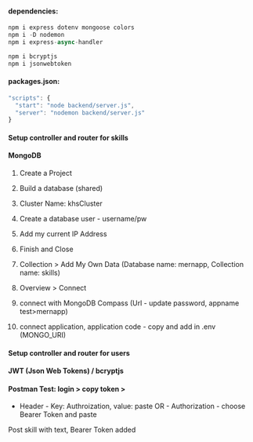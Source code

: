 #### dependencies:
```js
npm i express dotenv mongoose colors
npm i -D nodemon
npm i express-async-handler

npm i bcryptjs
npm i jsonwebtoken
```

#### packages.json:
```js
"scripts": {
  "start": "node backend/server.js",
  "server": "nodemon backend/server.js"
}
```
#### Setup controller and router for skills

#### MongoDB
1. Create a Project
2. Build a database (shared)
3. Cluster Name: khsCluster
4. Create a database user - username/pw
5. Add my current IP Address
6. Finish and Close
7. Collection > Add My Own Data (Database name: mernapp, Collection name: skills)

1. Overview > Connect
2. connect with MongoDB Compass (Url - update password, appname test>mernapp)
3. connect application, application code - copy and add in .env (MONGO_URI)

#### Setup controller and router for users

#### JWT (Json Web Tokens) / bcryptjs

#### Postman Test: login > copy token > 
  - Header - Key: Authroization, value: paste
  OR - Authorization - choose Bearer Token and paste
  
  Post skill with text, Bearer Token added



